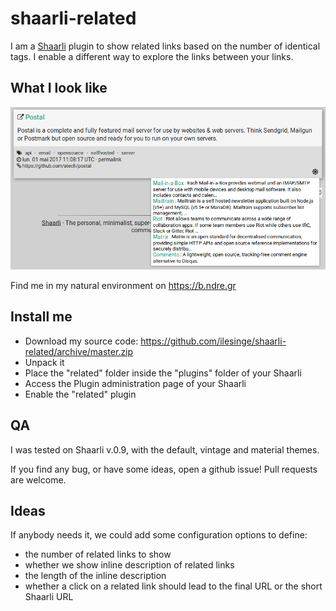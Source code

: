 # shaarli-related
I am a [Shaarli](https://github.com/shaarli/Shaarli) plugin to show related links based on the number of identical tags. I enable a different way to explore the links between your links.

## What I look like
![Screenshot of Shaarli related plugin](screenshot.png)

Find me in my natural environment on https://b.ndre.gr

## Install me
- Download my source code: https://github.com/ilesinge/shaarli-related/archive/master.zip
- Unpack it
- Place the "related" folder inside the "plugins" folder of your Shaarli
- Access the Plugin administration page of your Shaarli
- Enable the "related" plugin

## QA
I was tested on Shaarli v.0.9, with the default, vintage and material themes.

If you find any bug, or have some ideas, open a github issue! Pull requests are welcome.

## Ideas
If anybody needs it, we could add some configuration options to define:
- the number of related links to show
- whether we show inline description of related links
- the length of the inline description
- whether a click on a related link should lead to the final URL or the short Shaarli URL
